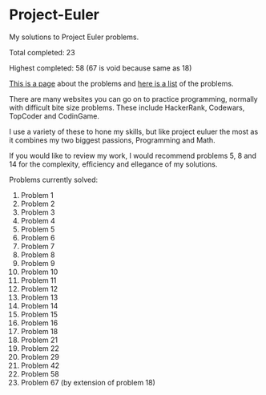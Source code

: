 # Project-Euler
My solutions to Project Euler problems. 

Total completed: 23

Highest completed: 58 (67 is void because same as 18)

<a href="https://projecteuler.net/about">This is a page</a> about the problems and  <a href="https://projecteuler.net/archives">here is a list</a> of the problems. 

There are many websites you can go on to practice programming, normally with difficult bite size problems.
These include HackerRank, Codewars, TopCoder and CodinGame. 

I use a variety of these to hone my skills, but like project euluer the most as it combines my two biggest passions, Programming and Math. 

If you would like to review my work, I would recommend problems 5, 8 and 14 for the complexity, efficiency and ellegance of my solutions.

Problems currently solved: 

<ol>
  <li>Problem 1</li>
  <li>Problem 2</li>
  <li>Problem 3</li>
  <li>Problem 4</li>
  <li>Problem 5</li>
  <li>Problem 6</li>
  <li>Problem 7</li>
  <li>Problem 8</li>
  <li>Problem 9</li>
  <li>Problem 10</li>
  <li>Problem 11</li>
  <li>Problem 12</li>
  <li>Problem 13</li>
  <li>Problem 14</li>
  <li>Problem 15</li>
  <li>Problem 16</li>
  <li>Problem 18</li>
  <li>Problem 21</li>
  <li>Problem 22</li>
  <li>Problem 29</li>
  <li>Problem 42</li>
  <li>Problem 58</li>
  <li>Problem 67 (by extension of problem 18)</li>
</ol>


